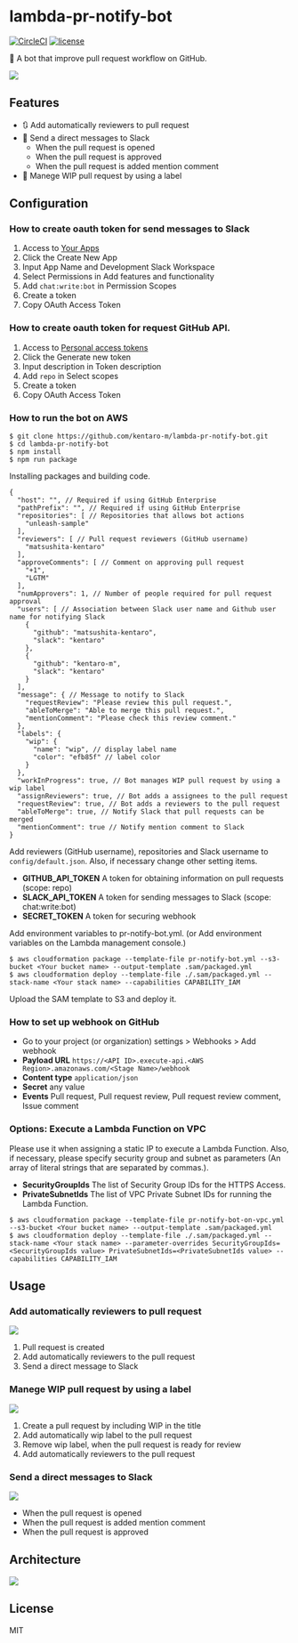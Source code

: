 # lambda-pr-notify-bot

[![CircleCI](https://img.shields.io/circleci/project/github/kentaro-m/lambda-pr-notify-bot.svg?style=flat-square)](https://circleci.com/gh/kentaro-m/lambda-pr-notify-bot)
[![license](https://img.shields.io/github/license/kentaro-m/lambda-pr-notify-bot.svg?style=flat-square)](https://github.com/kentaro-m/lambda-pr-notify-bot/blob/master/LICENSE)

:robot: A bot that improve pull request workflow on GitHub.

![](./images/notify_to_slack.png)

## Features

* :arrows_clockwise: Add automatically reviewers to pull request
* :bell: Send a direct messages to Slack
  * When the pull request is opened
  * When the pull request is approved
  * When the pull request is added mention comment
* :pushpin: Manege WIP pull request by using a label

## Configuration

### How to create oauth token for send messages to Slack

1. Access to [Your Apps](https://api.slack.com/apps)
2. Click the Create New App
3. Input App Name and Development Slack Workspace
4. Select Permissions in Add features and functionality
5. Add `chat:write:bot` in Permission Scopes
6. Create a token
7. Copy OAuth Access Token

### How to create oauth token for request GitHub API.

1. Access to [Personal access tokens](https://github.com/settings/tokens)
2. Click the Generate new token
3. Input description in Token description
4. Add `repo` in Select scopes
5. Create a token
6. Copy OAuth Access Token

### How to run the bot on AWS

```
$ git clone https://github.com/kentaro-m/lambda-pr-notify-bot.git
$ cd lambda-pr-notify-bot
$ npm install
$ npm run package
```

Installing packages and building code.

```
{
  "host": "", // Required if using GitHub Enterprise
  "pathPrefix": "", // Required if using GitHub Enterprise
  "repositories": [ // Repositories that allows bot actions
    "unleash-sample"
  ],
  "reviewers": [ // Pull request reviewers (GitHub username)
    "matsushita-kentaro"
  ],
  "approveComments": [ // Comment on approving pull request
    "+1",
    "LGTM"
  ],
  "numApprovers": 1, // Number of people required for pull request approval
  "users": [ // Association between Slack user name and Github user name for notifying Slack
    {
      "github": "matsushita-kentaro",
      "slack": "kentaro"
    },
    {
      "github": "kentaro-m",
      "slack": "kentaro"
    }
  ],
  "message": { // Message to notify to Slack
    "requestReview": "Please review this pull request.",
    "ableToMerge": "Able to merge this pull request.",
    "mentionComment": "Please check this review comment."
  },
  "labels": {
    "wip": {
      "name": "wip", // display label name
      "color": "efb85f" // label color
    }
  },
  "workInProgress": true, // Bot manages WIP pull request by using a wip label
  "assignReviewers": true, // Bot adds a assignees to the pull request
  "requestReview": true, // Bot adds a reviewers to the pull request
  "ableToMerge": true, // Notify Slack that pull requests can be merged
  "mentionComment": true // Notify mention comment to Slack
}
```

Add reviewers (GitHub username), repositories and Slack username to `config/default.json`. Also, if necessary change other setting items.

* **GITHUB_API_TOKEN** A token for obtaining information on pull requests (scope: repo)
* **SLACK_API_TOKEN** A token for sending messages to Slack (scope: chat:write:bot)
* **SECRET_TOKEN** A token for securing webhook

Add environment variables to pr-notify-bot.yml. (or Add environment variables on the Lambda management console.)

```
$ aws cloudformation package --template-file pr-notify-bot.yml --s3-bucket <Your bucket name> --output-template .sam/packaged.yml
$ aws cloudformation deploy --template-file ./.sam/packaged.yml --stack-name <Your stack name> --capabilities CAPABILITY_IAM
```

Upload the SAM template to S3 and deploy it.

### How to set up webhook on GitHub

* Go to your project (or organization) settings > Webhooks > Add webhook
* **Payload URL** `https://<API ID>.execute-api.<AWS Region>.amazonaws.com/<Stage Name>/webhook`
* **Content type** `application/json`
* **Secret** any value
* **Events** Pull request, Pull request review, Pull request review comment, Issue comment

### Options: Execute a Lambda Function on VPC

Please use it when assigning a static IP to execute a Lambda Function. Also, if necessary, please specify security group and subnet as parameters (An array of literal strings that are separated by commas.).

* **SecurityGroupIds** The list of Security Group IDs for the HTTPS Access.
* **PrivateSubnetIds** The list of VPC Private Subnet IDs for running the Lambda Function.

```
$ aws cloudformation package --template-file pr-notify-bot-on-vpc.yml --s3-bucket <Your bucket name> --output-template .sam/packaged.yml
$ aws cloudformation deploy --template-file ./.sam/packaged.yml --stack-name <Your stack name> --parameter-overrides SecurityGroupIds=<SecurityGroupIds value> PrivateSubnetIds=<PrivateSubnetIds value> --capabilities CAPABILITY_IAM
```

## Usage

### Add automatically reviewers to pull request

![](./images/assign_to_reviewer.gif)

1. Pull request is created
2. Add automatically reviewers to the pull request
3. Send a direct message to Slack

### Manege WIP pull request by using a label

![](./images/wip.gif)

1. Create a pull request by including WIP in the title
2. Add automatically wip label to the pull request
3. Remove wip label, when the pull request is ready for review
4. Add automatically reviewers to the pull request

### Send a direct messages to Slack

![](./images/check_review_comment.gif)

* When the pull request is opened
* When the pull request is added mention comment
* When the pull request is approved

## Architecture

![](./architecture.png)

## License

MIT
